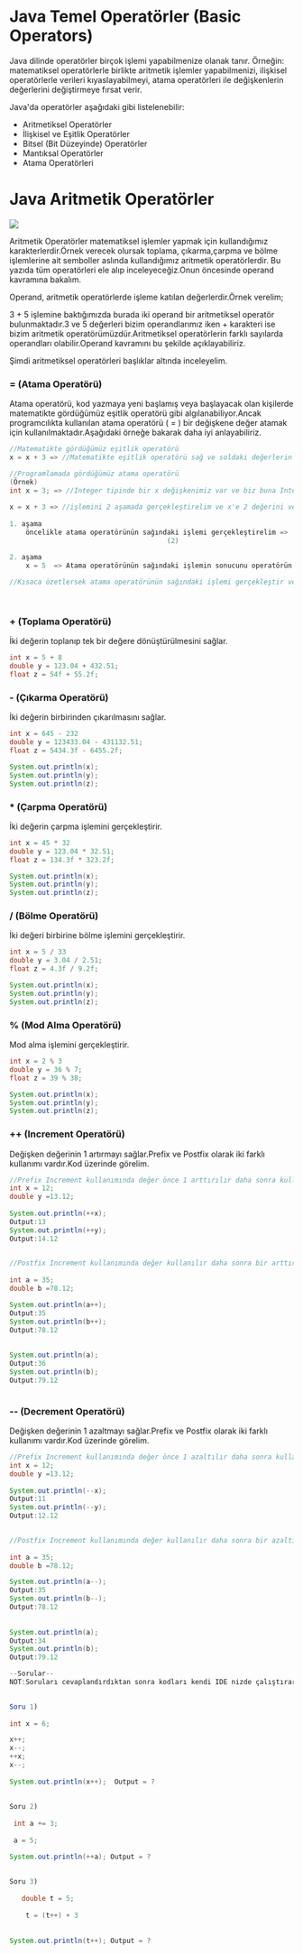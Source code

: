 

# Java Temel Operatörler (Basic Operators)

Java dilinde operatörler birçok işlemi yapabilmenize olanak tanır. Örneğin: matematiksel operatörlerle birlikte aritmetik işlemler yapabilmenizi, ilişkisel operatörlerle verileri kıyaslayabilmeyi, atama operatörleri ile değişkenlerin değerlerini değiştirmeye fırsat verir.

Java'da operatörler aşağıdaki gibi listelenebilir:

- Aritmetiksel Operatörler
- İlişkisel ve Eşitlik Operatörler
- Bitsel (Bit Düzeyinde) Operatörler
- Mantıksal Operatörler
- Atama Operatörleri





# Java Aritmetik Operatörler

![](https://www.examtray.com/sites/default/files/2019-06/java-arithmetic-operators-precedence.jpg)

Aritmetik Operatörler matematiksel işlemler yapmak için kullandığımız  karakterlerdir.Örnek verecek olursak toplama, çıkarma,çarpma ve bölme işlemlerine ait semboller aslında kullandığımız aritmetik operatörlerdir. Bu yazıda tüm operatörleri ele alıp inceleyeceğiz.Onun öncesinde operand kavramına bakalım.

Operand, aritmetik operatörlerde işleme katılan değerlerdir.Örnek verelim;

3 + 5 işlemine baktığımızda burada iki  operand bir  aritmetiksel operatör bulunmaktadır.3 ve 5 değerleri bizim operandlarımız  iken   +  karakteri ise bizim aritmetik operatörümüzdür.Aritmetiksel operatörlerin farklı sayılarda operandları olabilir.Operand kavramını bu şekilde açıklayabiliriz.

 Şimdi aritmetiksel operatörleri başlıklar altında inceleyelim.



### =  (Atama Operatörü)

Atama operatörü, kod yazmaya yeni başlamış veya başlayacak olan kişilerde matematikte gördüğümüz eşitlik  operatörü gibi algılanabiliyor.Ancak programcılıkta kullanılan atama operatörü ( = ) bir değişkene değer atamak için kullanılmaktadır.Aşağıdaki örneğe  bakarak daha iyi anlayabiliriz.

```java
//Matematikte gördüğümüz eşitlik operatörü
x = x + 3 => //Matematikte eşitlik operatörü sağ ve soldaki değerlerin eşitliğine bakar ve eşitlik yoksa sonuç vermez. 		  	 

//Programlamada gördüğümüz atama operatörü
(Örnek)
int x = 3; => //Integer tipinde bir x değişkenimiz var ve biz buna Integer tipinde istediğimiz değeri atayabiliriz.
    
x = x + 3 => //işlemini 2 aşamada gerçekleştirelim ve x'e 2 değerini verelim.
    
1. aşama
    öncelikle atama operatörünün sağındaki işlemi gerçekleştirelim =>   x + 3 = 5  sonucumuz 5 çıktı.
								       (2) 	

2. aşama
    x = 5  => Atama operatörünün sağındaki işlemin sonucunu operatörün solunda bulunan x değişkenine atayarak x = 5 atamasını gerçekleştirelim ve değişkenimize ait yeni değerimiz 5 olmuş oldu
    
//Kısaca özetlersek atama operatörünün sağındaki işlemi gerçekleştir ve soldaki değişkene ata.	
    



```

### +  (Toplama Operatörü)

İki değerin toplanıp tek bir değere dönüştürülmesini sağlar.

```java
int x = 5 + 8 
double y = 123.04 + 432.51;
float z = 54f + 55.2f;

```

### - (Çıkarma Operatörü)

İki değerin birbirinden çıkarılmasını sağlar.

```java
int x = 645 - 232 
double y = 123433.04 - 431132.51;
float z = 5434.3f - 6455.2f;

System.out.println(x);
System.out.println(y);
System.out.println(z);
```

### * (Çarpma Operatörü)

İki değerin çarpma işlemini gerçekleştirir.

```java
int x = 45 * 32 
double y = 123.04 * 32.51;
float z = 134.3f * 323.2f;

System.out.println(x);
System.out.println(y);
System.out.println(z);
```

### / (Bölme Operatörü)

İki değeri birbirine bölme işlemini gerçekleştirir.

```java
int x = 5 / 33 
double y = 3.04 / 2.51;
float z = 4.3f / 9.2f;

System.out.println(x);
System.out.println(y);
System.out.println(z);
```

### % (Mod Alma Operatörü)

Mod alma işlemini gerçekleştirir.

```java
int x = 2 % 3 
double y = 36 % 7;
float z = 39 % 38;

System.out.println(x);
System.out.println(y);
System.out.println(z);
```

### ++ (Increment Operatörü)

Değişken değerinin 1 artırmayı sağlar.Prefix ve Postfix olarak iki farklı kullanımı vardır.Kod üzerinde görelim.

```java
//Prefix Increment kullanımında değer önce 1 arttırılır daha sonra kullanılır. 
int x = 12;
double y =13.12;
 
System.out.println(++x);
Output:13
System.out.println(++y);
Output:14.12
    

//Postfix Increment kullanımında değer kullanılır daha sonra bir arttırılır.
    
int a = 35;
double b =78.12;    

System.out.println(a++);
Output:35
System.out.println(b++);
Output:78.12
    
    
System.out.println(a);
Output:36
System.out.println(b);
Output:79.12



```

### -- (Decrement Operatörü)

Değişken değerinin 1 azaltmayı sağlar.Prefix ve Postfix olarak iki farklı kullanımı vardır.Kod üzerinde görelim.

```java
//Prefix Increment kullanımında değer önce 1 azaltılır daha sonra kullanılır. 
int x = 12;
double y =13.12;
 
System.out.println(--x);
Output:11
System.out.println(--y);
Output:12.12
    

//Postfix Increment kullanımında değer kullanılır daha sonra bir azaltılır.
    
int a = 35;
double b =78.12;    

System.out.println(a--);
Output:35
System.out.println(b--);
Output:78.12
    
    
System.out.println(a);
Output:34
System.out.println(b);
Output:79.12
```

```java
--Sorular--
NOT:Soruları cevaplandırdıktan sonra kodları kendi IDE nizde çalıştırarak cevapları kontrol ediniz.    
    

Soru 1)
    
int x = 6;

x++;
x--;
++x;
x--;
 
System.out.println(x++);  Output = ?
    
    
Soru 2)
    
 int a += 3;    
    
 a = 5;

System.out.println(++a); Output = ? 
    
    
Soru 3) 
    
   double t = 5;
    
    t = (t++) + 3
    
    
System.out.println(t++); Output = ? 






```

